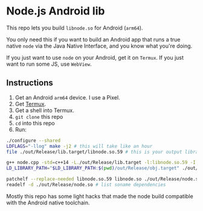 # Node.js Android lib

This repo lets you build `libnode.so` for Android (`arm64`).

You only need this if you want to build an Android app that runs a true native `node` via the Java Native Interface, and you know what you're doing.

If you just want to use `node` on your Android, get it on `Termux`. If you just want to run some JS, use `WebView`.

## Instructions

1. Get an Android `arm64` device. I use a Pixel.
1. Get [Termux](https://termux.com/).
1. Get a shell into Termux.
1. `git clone` this repo
1. `cd` into this repo
1. Run:
```sh
./configure --shared
LDFLAGS="-llog" make -j2 # this will take like an hour
file ./out/Release/lib.target/libnode.so.59 # this is your output library; copy it somewhere

g++ node.cpp -std=c++14 -L./out/Release/lib.target -l:libnode.so.59 -I. -I./deps/v8/include -I./deps/uv/include -o ./out/Release/node.so # build node binary stub
LD_LIBRARY_PATH="$LD_LIBRARY_PATH:$(pwd)/out/Release/obj.target" ./out/Release/node.so # start node

patchelf --replace-needed libnode.so.59 libnode.so ./out/Release/node.so # need this if libnode soname is changed
readelf -d ./out/Release/node.so # list soname dependencies
```

Mostly this repo has some light hacks that made the node build compatible with the Android native toolchain.

